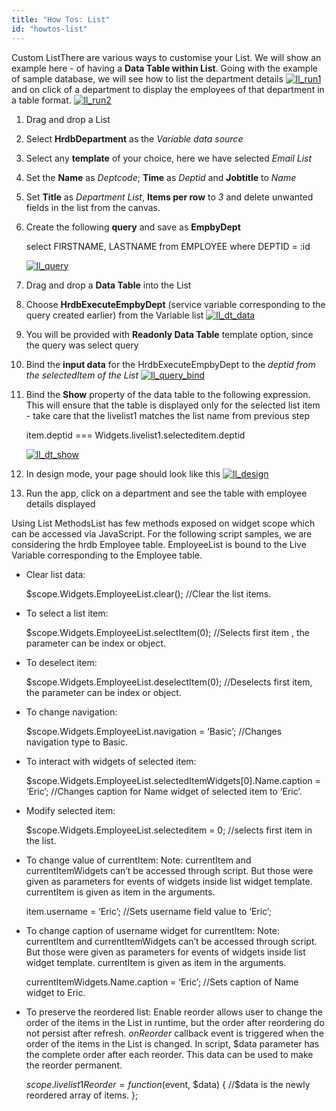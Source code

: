 ```yaml
---
title: "How Tos: List"
id: "howtos-list"
---
```


Custom ListThere are various ways to customise your List. We will show an example here - of having a **Data Table within List**. Going with the example of sample database, we will see how to list the department details [![ll_run1](/learn/assets/ll_run1-1024x293.png)](/learn/assets/ll_run1.png) and on click of a department to display the employees of that department in a table format. [![ll_run2](/learn/assets/ll_run2-1024x435.png)](/learn/assets/ll_run2.png)

1. Drag and drop a List
2. Select **HrdbDepartment** as the _Variable data source_
3. Select any **template** of your choice, here we have selected _Email List_
4. Set the **Name** as _Deptcode_; **Time** as _Deptid_ and **Jobtitle** to _Name_
5. Set **Title** as _Department List_, **Items per row** to _3_ and delete unwanted fields in the list from the canvas.
6. Create the following **query** and save as **EmpbyDept**
    
    select FIRSTNAME, LASTNAME from EMPLOYEE where DEPTID = :id
    
    [![ll_query](/learn/assets/ll_query-1024x392.png)](/learn/assets/ll_query.png)
7. Drag and drop a **Data Table** into the List
8. Choose **HrdbExecuteEmpbyDept** (service variable corresponding to the query created earlier) from the Variable list [![ll_dt_data](/learn/assets/ll_dt_data.png)](/learn/assets/ll_dt_data.png)
9. You will be provided with **Readonly Data Table** template option, since the query was select query
10. Bind the **input data** for the HrdbExecuteEmpbyDept to the _deptid from the selectedItem of the List_ [![ll_query_bind](/learn/assets/ll_query_bind.png)](/learn/assets/ll_query_bind.png)
11. Bind the **Show** property of the data table to the following expression. This will ensure that the table is displayed only for the selected list item - take care that the livelist1 matches the list name from previous step
    
    item.deptid === Widgets.livelist1.selecteditem.deptid
    
    [![ll_dt_show](/learn/assets/ll_dt_show-1024x613.png)](/learn/assets/ll_dt_show.png)
12. In design mode, your page should look like this [![ll_design](/learn/assets/ll_design-1024x640.png)](/learn/assets/ll_design.png)
13. Run the app, click on a department and see the table with employee details displayed

Using List MethodsList has few methods exposed on widget scope which can be accessed via JavaScript. For the following script samples, we are considering the hrdb Employee table. EmployeeList is bound to the Live Variable corresponding to the Employee table.

- Clear list data:
    
    $scope.Widgets.EmployeeList.clear(); //Clear the list items.
    
- To select a list item:
    
    $scope.Widgets.EmployeeList.selectItem(0); 
    //Selects first item , the parameter can be index or object.
    
- To deselect item:
    
    $scope.Widgets.EmployeeList.deselectItem(0); 
    //Deselects first item, the parameter can be index or object.
    
- To change navigation:
    
    $scope.Widgets.EmployeeList.navigation = ‘Basic’; 
    //Changes navigation type to Basic.
    
- To interact with widgets of selected item:
    
    $scope.Widgets.EmployeeList.selectedItemWidgets\[0\].Name.caption = ‘Eric’; 
    //Changes caption for Name widget of selected item to ‘Eric’.
    
- Modify selected item:
    
    $scope.Widgets.EmployeeList.selecteditem = 0; 
    //selects first item in the list.
    
- To change value of currentItem: Note: currentItem and currentItemWidgets can’t be accessed through script. But those were given as parameters for events of widgets inside list widget template. currentItem is given as item in the arguments.
    
    item.username = ‘Eric’; //Sets username field value to ‘Eric’;
    
- To change caption of username widget for currentItem: Note: currentItem and currentItemWidgets can’t be accessed through script. But those were given as parameters for events of widgets inside list widget template. currentItem is given as item in the arguments.
    
    currentItemWidgets.Name.caption = ‘Eric’; 
    //Sets caption of Name widget to Eric.
    
- To preserve the reordered list: Enable reorder allows user to change the order of the items in the List in runtime, but the order after reordering do not persist after refresh. _onReorder_ callback event is triggered when the order of the items in the List is changed. In script, $data parameter has the complete order after each reorder. This data can be used to make the reorder permanent.
    
    $scope.livelist1Reorder = function ($event, $data) { 
          //$data is the newly reordered array of items.
    };
